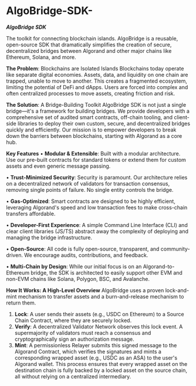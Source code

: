 # AlgoBridge-SDK-
***AlgoBridge SDK***

The toolkit for connecting blockchain islands. AlgoBridge is a reusable, open-source SDK that dramatically simplifies the creation of secure, decentralized bridges between Algorand and other major chains like Ethereum, Solana, and more.

**The Problem**: Blockchains are Isolated Islands
Blockchains today operate like separate digital economies. Assets, data, and liquidity on one chain are trapped, unable to move to another. This creates a fragmented ecosystem, limiting the potential of DeFi and dApps. Users are forced into complex and often centralized processes to move assets, creating friction and risk.

**The Solution**: A Bridge-Building Toolkit
AlgoBridge SDK is not just a single bridge—it's a framework for building bridges. We provide developers with a comprehensive set of audited smart contracts, off-chain tooling, and client-side libraries to deploy their own custom, secure, and decentralized bridges quickly and efficiently.
Our mission is to empower developers to break down the barriers between blockchains, starting with Algorand as a core hub.

**Key Features**
•	**Modular & Extensible**: Built with a modular architecture. Use our pre-built contracts for standard tokens or extend them for custom assets and even generic message passing.

•	**Trust-Minimized Security**: Security is paramount. Our architecture relies on a decentralized network of validators for transaction consensus, removing single points of failure. No single entity controls the bridge.

•	**Gas-Optimized**: Smart contracts are designed to be highly efficient, leveraging Algorand's speed and low transaction fees to make cross-chain transfers affordable.

•	**Developer-First Experience**: A simple Command Line Interface (CLI) and clear client libraries (JS/TS) abstract away the complexity of deploying and managing the bridge infrastructure.

• **Open-Source**: All code is fully open-source, transparent, and community-driven. We encourage audits, contributions, and feedback.

•	**Multi-Chain by Design**: While our initial focus is on an Algorand-to-Ethereum bridge, the SDK is architected to easily support other EVM and non-EVM chains like Solana, Polygon, BSC, and Avalanche.

 **How It Works: A High-Level Overview**
AlgoBridge uses a proven lock-and-mint mechanism to transfer assets and a burn-and-release mechanism to return them.
1.	**Lock**: A user sends their assets (e.g., USDC on Ethereum) to a Source Chain Contract, where they are securely locked.
2.	**Verify**: A decentralized Validator Network observes this lock event. A supermajority of validators must reach a consensus and cryptographically sign an authorization message.
3.	**Mint**: A permissionless Relayer submits this signed message to the Algorand Contract, which verifies the signatures and mints a corresponding wrapped asset (e.g., USDC as an ASA) to the user's Algorand wallet.
This process ensures that every wrapped asset on the destination chain is fully backed by a locked asset on the source chain, all without relying on a centralized intermediary.
